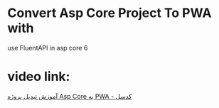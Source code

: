 # Convert Asp Core Project To PWA with 
use FluentAPI in asp core 6
# video link:
[آموزش تبدیل پروژه Asp Core به PWA - کدسل](https://codecell.ir/course/d071?utm_source=github&utm_medium=Readme&utm_campaign=gitMarketing)

